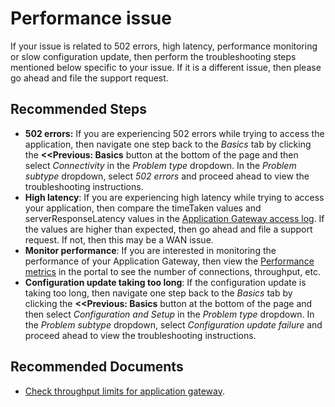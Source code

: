 <properties
    pageTitle="I'm encountering performance issues"
    description="Self-help content for Performance-related issues in Application Gateway"
    service="microsoft.network"
    resource="applicationgateways"
    authors="abshamsft"
    ms.author="absha"
    displayOrder="23"
	selfHelpType="resource"
    articleId="application-gateway-performance"
 	resourceTags=""
	productPesIds="15922"
    supportTopicIds="32436962"
    cloudEnvironments="MoonCake"
 />

# Performance issue

If your issue is related to 502 errors, high latency, performance monitoring or slow configuration update, then perform the troubleshooting steps mentioned below specific to your issue. If it is a different issue, then please go ahead and file the support request.

## **Recommended Steps**

- **502 errors:** If you are experiencing 502 errors while trying to access the application, then navigate one step back to the *Basics* tab by clicking the **<<Previous: Basics** button at the bottom of the page and then select *Connectivity* in the *Problem type* dropdown. In the *Problem subtype* dropdown, select *502 errors* and proceed ahead to view the troubleshooting instructions.
- **High latency**: If you are experiencing high latency while trying to access your application, then compare the timeTaken values and serverResponseLatency values in the [Application Gateway access log](https://docs.azure.cn/application-gateway/application-gateway-diagnostics#access-log). If the values are higher than expected, then go ahead and file a support request. If not, then this may be a WAN issue.
- **Monitor performance**: If you are interested in monitoring the performance of your Application Gateway, then view the [Performance metrics](https://docs.azure.cn/application-gateway/application-gateway-diagnostics#metrics) in the portal to see the number of connections, throughput, etc.
- **Configuration update taking too long**: If the configuration update is taking too long, then navigate one step back to the *Basics* tab by clicking the **<<Previous: Basics** button at the bottom of the page and then select *Configuration and Setup* in the *Problem type* dropdown. In the *Problem subtype* dropdown, select *Configuration update failure* and proceed ahead to view the troubleshooting instructions.

## **Recommended Documents**

- [Check throughput limits for application gateway](https://docs.azure.cn/application-gateway/overview).